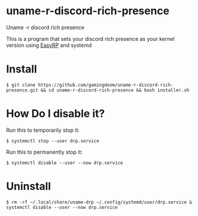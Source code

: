# uname-r-discord-rich-presence
Uname -r discord rich presence


This is a program that sets your discord rich presence as your kernel version using [EasyRP](https://github.com/Pizzabelly/EasyRP) and systemd

# Install
```
$ git clone https://github.com/gamingdoom/uname-r-discord-rich-presence.git && cd uname-r-discord-rich-presence && bash installer.sh
```

# How Do I disable it?
Run this to temporarily stop it:
```
$ systemctl stop --user drp.service
```
Run this to permanently stop it:
```
$ systemctl disable --user --now drp.service
```
# Uninstall
```
$ rm -rf ~/.local/share/uname-drp ~/.config/systemd/user/drp.service & systemctl disable --user --now drp.service
```
